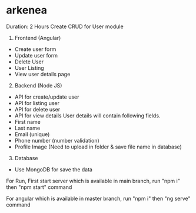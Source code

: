 # arkenea

Duration: 2 Hours
Create CRUD for User module
1. Frontend (Angular)
- Create user form
- Update user form
- Delete User
- User Listing
- View user details page
2. Backend (Node JS)
- API for create/update user
- API for listing user
- API for delete user
- API for view details
User details will contain following fields.
- First name
- Last name
- Email (unique)
- Phone number (number validation)
- Profile Image (Need to upload in folder &amp; save file name in database)
3. Database
- Use MongoDB for save the data


For Run,
First start server which is available in main branch, run "npm i" then "npm start" command


For angular which is available in master branch, run "npm i" then "ng serve" command

